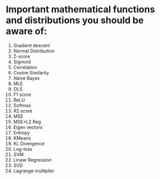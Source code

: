 # Important mathematical functions and distributions you should be aware of:

1. Gradient descent
2. Normal Distribution
3. Z-score
4. Sigmoid
5. Correlation
6. Cosine Similarity
7. Naive Bayes
8. MLE
9. OLS
10. F1 score
11. ReLU
12. Softmax
13. R2 score
14. MSE
15. MSE+L2 Reg
16. Eigen vectors
17. Entropy
18. KMeans
19. KL Divergence
20. Log-loss
21. SVM
22. Linear Regression
23. SVD
24. Lagrange multiplier

   
